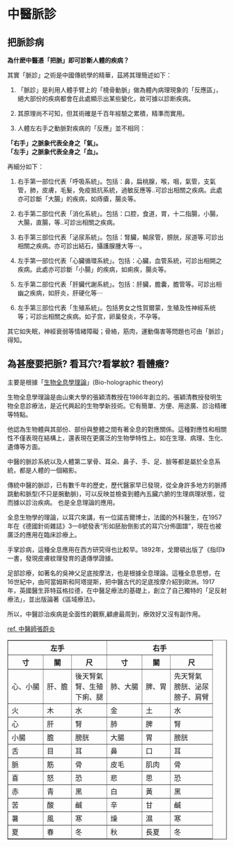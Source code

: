 # 中醫脈診

## 把脈診病
<b>為什麽中醫憑「把脈」即可診斷人體的疾病？</b>

其實「脈診」之術是中國傳統學的精華，茲將其理簡述如下：

1. 「脈診」是利用人體手臂上的「橈骨動脈」做為體內病理現象的「反應區」，絕大部份的疾病都會在此處顯示出某些變化，故可據以診断疾病。

2. 其原理尚不可知，但其術確是千百年經驗之累積，精準而實用。

3. 人體左右手之動脈對疾病的「反應」並不相同：

<b>「右手」之脈象代表全身之「氣」。</b><br>
<b>「左手」之脈象代表全身之「血」。</b>

再細分如下：

1. 右手第一部位代表「呼吸系統」。包括：鼻，扁桃腺，喉，咽，氣管，支氣管，肺，皮膚，毛髮，免疫抵抗系統，過敏反應等..可診出相關之疾病。此處亦可診斷「大腸」的疾病，如痔瘡，腸炎等。

2. 右手第二部位代表「消化系統」。包括：口腔，食道，胃，十二指腸，小腸，大腸，直腸，等..可診出相關之疾病。

3. 右手第三部位代表「泌尿系統」。包括：腎臟，輸尿管，膀胱，尿道等.可診出相關之疾病。亦可診出結石，攝護腺腫大等⋯。
 
4. 左手第一部位代表「心臟循環系統」。包括：心臟，血管系統，可診出相開之疾病。此處亦可診斷「小腸」的疾病，如痢疾，腸炎等。

5. 左手第二部位代表「肝臟代謝系統」。包括：肝臟，膽囊，膽管等。可診出相幽之疾病，如肝炎，肝硬化等⋯

6. 左手第三部位代表「生殖系統」。包括男女之性賀爾蒙，生殖及性神經系统等；可診出相關之疾病。如子宫，卵巢發炎，不孕等。

其它如失眠，神經衰弱等情緒障礙；骨絡，筋肉，運動傷害等問題也可由「脈診」得知。

## 為甚麼要把脈? 看耳穴?看掌紋? 看體癥?
主要是根據「[生物全息學理論](https://baike.baidu.com/item/%E7%94%9F%E7%89%A9%E5%85%A8%E6%81%AF%E8%AB%96/10462770#:~:text=%E5%85%A8%E6%81%AF%E8%83%9A%E5%AD%A6%E8%AF%B4%EF%BC%8C%E4%B8%80%E4%B8%AA%E4%B8%AD%E5%9B%BD,%E6%9D%A1%E8%9A%AF%E8%9A%93%E5%B0%B1%E6%98%AF%E8%BF%99%E4%B8%AA%E9%81%93%E7%90%86%E3%80%82)」(Bio-holographic theory)

生物全息學理論是由山東大學的張穎清教授在1986年創立的。張穎清教授發明生物全息診療法，是近代興起的生物學新技術。它有簡單、方便、用途廣、診治精確等特點。

他認為生物體與其部份、部份與整體之間有著全息的對應關係。這種對應性和相關性不僅表現在結構上，還表現在更廣泛的生物學特性上。如在生理、病理、生化、遺傳等方面。

中醫的脈診系統以及人體第二掌骨、耳朵、鼻子、手、足、臉等都是屬於全息系統，都是人體的一個縮影。

傳統中醫的脈診，已有數千年的歷史，歷代醫家早已發現，從全身許多地方的脈搏跳動和脈型(不只是腕動脈)，可以反映並檢查到體內五臟六腑的生理病理狀態，從而據以診治疾病。 也是全息理論的應用。

全息生物學的理論，以耳穴來講，有一位諾吉爾博士，法國的外科醫生，在1957年在《德國針術雜誌》3—8號發表“形如胚胎倒影式的耳穴分佈圖譜”，現在也被廣泛的應用在臨床診療上。

手掌診病，這種全息應用在西方研究得也比較早。1892年，戈爾頓出版了《指印》一書，發現皮膚紋理發育的遺傳學證據。

足部診療，如著名的吳神父足底按摩法，也是根據全息理論。這種全息思想，在16世紀中，由阿當姆斯和阿塔提斯，把中醫古代的足底按摩介紹到歐洲。1917年，英國醫生菲特茲格拉德，在中醫足療法的基礎上，創立了自己獨特的「足反射療法」，並出版論著《區域療法》。

所以，中醫診治疾病是全面性的觀察,顧慮最周到，療效好又沒有副作用。

[ref. 中醫師張蔚炎](中醫師張蔚炎.md)


<table border="1">
    <tr>
        <th colspan="3">左手</th>
        <th colspan="3">右手</th>
    </tr>
    <tr>
        <th>寸</th>
        <th>關</th>
        <th>尺</th>
        <th>寸</th>
        <th>關</th>
        <th>尺</th>
    </tr>
    <tr>
        <td>心、小腸</td>
        <td>肝、膽</td>
        <td>後天腎氣<br>腎、生殖<br>下痢、腿</td>
        <td>肺、大腸</td>
        <td>脾、胃</td>
        <td>先天腎氣<br>膀胱、泌尿<br>膀子、肩臂</td>
    </tr>
    <tr>
        <td>火</td>
        <td>木</td>
        <td>水</td>
        <td>金</td>
        <td>土</td>
        <td>水</td>
    </tr>
    <tr>
        <td>心</td>
        <td>肝</td>
        <td>腎</td>
        <td>肺</td>
        <td>脾</td>
        <td>腎</td>
    </tr>
    <tr>
        <td>小腸</td>
        <td>膽</td>
        <td>膀胱</td>
        <td>大腸</td>
        <td>胃</td>
        <td>膀胱</td>
    </tr>
    <tr>
        <td>舌</td>
        <td>目</td>
        <td>耳</td>
        <td>鼻</td>
        <td>口</td>
        <td>耳</td>
    </tr>
    <tr>
        <td>脈</td>
        <td>筋</td>
        <td>骨</td>
        <td>皮毛</td>
        <td>肌肉</td>
        <td>骨</td>
    </tr>
    <tr>
        <td>喜</td>
        <td>怒</td>
        <td>恐</td>
        <td>悲</td>
        <td>思</td>
        <td>恐</td>
    </tr>
    <tr>
        <td>赤</td>
        <td>青</td>
        <td>黑</td>
        <td>白</td>
        <td>黃</td>
        <td>黑</td>
    </tr>
    <tr>
        <td>苦</td>
        <td>酸</td>
        <td>鹹</td>
        <td>辛</td>
        <td>甘</td>
        <td>鹹</td>
    </tr>
    <tr>
        <td>暑</td>
        <td>風</td>
        <td>寒</td>
        <td>燥</td>
        <td>濕</td>
        <td>寒</td>
    </tr>
    <tr>
        <td>夏</td>
        <td>春</td>
        <td>冬</td>
        <td>秋</td>
        <td>長夏</td>
        <td>冬</td>
    </tr>
</table>